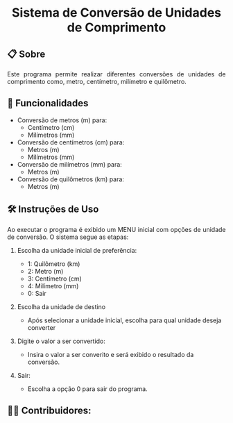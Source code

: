 <h1 align="center"> Sistema de Conversão de Unidades de Comprimento</h1>



## 📋 Sobre
<p align="justify"> 
Este programa permite realizar diferentes conversões de unidades de comprimento como, metro, centímetro, milímetro e quilômetro.
</p>

## 🚀 Funcionalidades
- Conversão de metros (m) para:
    - Centímetro (cm)
    - Milímetros (mm)
- Conversão de centímetros (cm) para:
    - Metros (m)
    - Milímetros (mm)
- Conversão de milímetros (mm) para:
    - Metros (m)
- Conversão de quilômetros (km) para:
    - Metros (m)

## 🛠️ Instruções de Uso
<p align="justify"> 
Ao executar o programa é exibido um MENU inicial com opções de unidade de conversão. O sistema segue as etapas:
</p>


1. Escolha da unidade inicial de preferência:
    - 1: Quilômetro (km)
    - 2: Metro (m)
    - 3: Centímetro (cm)
    - 4: Milímetro (mm)
    - 0: Sair

2. Escolha da unidade de destino
    - Após selecionar a unidade inicial, escolha para qual unidade deseja converter
3. Digite o valor a ser convertido:
    - Insira o valor a ser converito e será exibido o resultado da conversão.
4. Sair:
    - Escolha a opção 0 para sair do programa.

## 👨‍💻 Contribuidores: 

